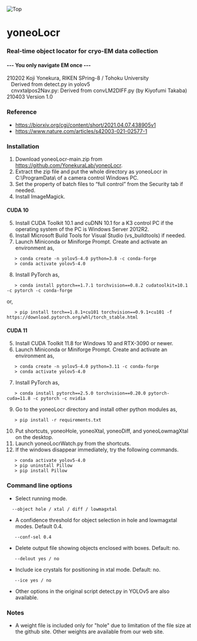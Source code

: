 ![Top](yoneo.ico)
# yoneoLocr
### Real-time object locator for cryo-EM data collection
#### --- You only navigate EM once ---
210202 Koji Yonekura, RIKEN SPring-8 / Tohoku University<BR>
&nbsp;&nbsp;&nbsp;Derived from detect.py in yolov5<BR>
&nbsp;&nbsp;&nbsp;cnvxtalpos2Nav.py: Derived from convLM2DIFF.py (by Kiyofumi Takaba)<BR>
210403 Version 1.0<BR>
### Reference
* https://biorxiv.org/cgi/content/short/2021.04.07.438905v1
* https://www.nature.com/articles/s42003-021-02577-1
### Installation
1. Download yoneoLocr-main.zip from https://github.com/YonekuraLab/yoneoLocr.
2.	Extract the zip file and put the whole directory as yoneoLocr in C:\ProgramData\ of a camera control Windows PC.
3.	Set the property of batch files to “full control” from the Security tab if needed.
4.	Install ImageMagick.
#### CUDA 10
5. Install CUDA Toolkit 10.1 and cuDNN 10.1 for a K3 control PC if the operating system of the PC is Windows Server 2012R2.
6. Install Microsoft Build Tools for Visual Studio (vs_buildtools) if needed.
7. Launch Miniconda or Miniforge Prompt. Create and activate an environment as,
```
   > conda create -n yolov5-4.0 python=3.8 -c conda-forge
   > conda activate yolov5-4.0
```
8. Install PyTorch as,
```
   > conda install pytorch==1.7.1 torchvision==0.8.2 cudatoolkit=10.1 -c pytorch -c conda-forge
```
   or,
```
   > pip install torch==1.8.1+cu101 torchvision==0.9.1+cu101 -f https://download.pytorch.org/whl/torch_stable.html
```
#### CUDA 11
5. Install CUDA Toolkit 11.8 for Windows 10 and RTX-3090 or newer.
6. Launch Miniconda or Miniforge Prompt. Create and activate an environment as,
```
   > conda create -n yolov5-4.0 python=3.11 -c conda-forge
   > conda activate yolov5-4.0
```
7. Install PyTorch as,
```
   > conda install pytorch==2.5.0 torchvision==0.20.0 pytorch-cuda=11.8 -c pytorch -c nvidia
```

9. Go to the yoneoLocr directory and install other python modules as,
```
   > pip install -r requirements.txt
```
10. Put shortcuts, yoneoHole, yoneoXtal, yoneoDiff, and yoneoLowmagXtal on the desktop.
11. Launch yoneoLocrWatch.py from the shortcuts.
12. If the windows disappear immediately, try the following commands.
```
   > conda activate yolov5-4.0
   > pip uninstall Pillow
   > pip install Pillow
```
### Command line options
* Select running mode.
 ```
   --object hole / xtal / diff / lowmagxtal
```
* A confidence threshold for object selection in hole and lowmagxtal modes. Default 0.4.
```
   --conf-sel 0.4
```
* Delete output file showing objects enclosed with boxes. Default: no.
```
   --delout yes / no
```
* Include ice crystals for positioning in xtal mode. Default: no.
```
   --ice yes / no
```
* Other options in the original script detect.py in YOLOv5 are also available.
### Notes
* A weight file is included only for "hole" due to limitation of the file size at the github site. Other weights are available from our web site.
